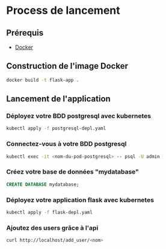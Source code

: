 # Process de lancement

## Prérequis

- [Docker](https://docs.docker.com/get-docker/)

## Construction de l'image Docker

```bash
docker build -t flask-app .
```

## Lancement de l'application 

### Déployez votre BDD postgresql avec kubernetes

```bash
kubectl apply -f postgresql-depl.yaml
```

### Connectez-vous à votre BDD postgresql

```bash
kubectl exec -it <nom-du-pod-postgresql> -- psql -U admin 
```

### Créez votre base de données "mydatabase"

```sql
CREATE DATABASE mydatabase;
```


### Déployez votre application flask avec kubernetes

```bash
kubectl apply -f flask-depl.yaml
```


### Ajoutez des users grâce à l'api

```bash
curl http://localhost/add_user/<nom> 
```


